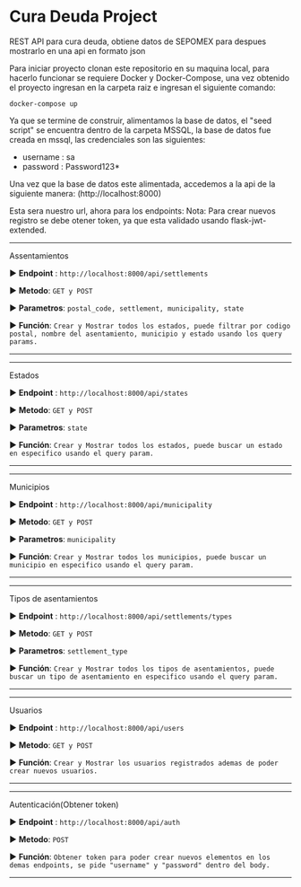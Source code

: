 # Cura Deuda Project
REST API para cura deuda, obtiene datos de SEPOMEX para despues mostrarlo en una api en formato json

Para iniciar proyecto clonan este repositorio en su maquina local, para hacerlo funcionar se requiere Docker y Docker-Compose, una vez obtenido el proyecto ingresan en la carpeta raiz  e ingresan el siguiente comando:
```console
docker-compose up
```

Ya que se termine de construir, alimentamos la base de datos, el "seed script" se encuentra dentro de la carpeta MSSQL, la base de datos fue creada en mssql, las credenciales son las siguientes:
- username : sa
- password : Password123*

Una vez que la base de datos este alimentada, accedemos a la api de la siguiente manera:
(http://localhost:8000)

Esta sera nuestro url, ahora para los endpoints:
Nota: Para crear nuevos registro se debe otener token, ya que esta validado usando flask-jwt-extended.
___

Assentamientos

:arrow_forward: **Endpoint** : `http://localhost:8000/api/settlements`

:arrow_forward: **Metodo**: `GET y POST`

:arrow_forward: **Parametros**:   `postal_code, settlement, municipality, state`

:arrow_forward: **Función**: `Crear y Mostrar todos los estados, puede filtrar por codigo postal, nombre del asentamiento, municipio y estado usando los query params.`
___

___

Estados

:arrow_forward: **Endpoint** : `http://localhost:8000/api/states`

:arrow_forward: **Metodo**: `GET y POST`

:arrow_forward: **Parametros**:   `state`

:arrow_forward: **Función**: `Crear y Mostrar todos los estados, puede buscar un estado en especifico usando el query param.`
___

___

Municipios

:arrow_forward: **Endpoint** : `http://localhost:8000/api/municipality`

:arrow_forward: **Metodo**: `GET y POST`

:arrow_forward: **Parametros**:   `municipality`

:arrow_forward: **Función**: `Crear y Mostrar todos los municipios, puede buscar un municipio en especifico usando el query param.`
___

___

Tipos de asentamientos

:arrow_forward: **Endpoint** : `http://localhost:8000/api/settlements/types`

:arrow_forward: **Metodo**: `GET y POST`

:arrow_forward: **Parametros**:   `settlement_type`

:arrow_forward: **Función**: `Crear y Mostrar todos los tipos de asentamientos, puede buscar un tipo de asentamiento en especifico usando el query param.`
___

___

Usuarios

:arrow_forward: **Endpoint** : `http://localhost:8000/api/users`

:arrow_forward: **Metodo**: `GET y POST`

:arrow_forward: **Función**: `Crear y Mostrar los usuarios registrados ademas de poder crear nuevos usuarios.`
___

___

Autenticación(Obtener token)

:arrow_forward: **Endpoint** : `http://localhost:8000/api/auth`

:arrow_forward: **Metodo**: `POST`

:arrow_forward: **Función**: `Obtener token para poder crear nuevos elementos en los demas endpoints, se pide "username" y "password" dentro del body.`
___
